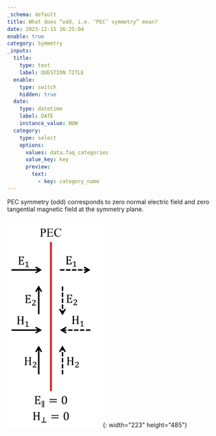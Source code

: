 ```yaml
---
_schema: default
title: What does “odd, i.e. ‘PEC’ symmetry” mean?
date: 2023-12-15 16:25:04
enable: true
category: Symmetry
_inputs:
  title:
    type: text
    label: QUESTION TITLE
  enable:
    type: switch
    hidden: true
  date:
    type: datetime
    label: DATE
    instance_value: NOW
  category:
    type: select
    options:
      values: data.faq_categories
      value_key: key
      preview:
        text:
          - key: category_name
---
```

PEC symmetry (odd) corresponds to zero normal electric field and zero tangential magnetic field at the symmetry plane.

![](./img/pec-1.png){: width="223" height="485"}